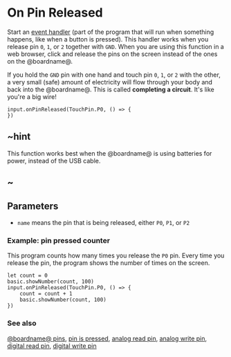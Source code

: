 # On Pin Released

Start an [event handler](/reference/event-handler) (part of the
program that will run when something happens, like when a button is
pressed).  This handler works when you release pin `0`, `1`, or `2`
together with `GND`.  When you are using this function in a web
browser, click and release the pins on the screen instead of the ones on the
@boardname@.

If you hold the `GND` pin with one hand and touch pin `0`, `1`, or `2`
with the other, a very small (safe) amount of electricity will flow
through your body and back into the @boardname@. This is called
**completing a circuit**. It's like you're a big wire!

```sig
input.onPinReleased(TouchPin.P0, () => {
})
```

## ~hint

This function works best when the @boardname@ is using batteries for power,
instead of the USB cable.

## ~

## Parameters

* ``name`` means the pin that is being released, either `P0`, `P1`, or `P2`

### Example: pin pressed counter

This program counts how many times you release the `P0` pin. 
Every time you release the pin, the program shows the number of times on the screen.

```blocks
let count = 0
basic.showNumber(count, 100)
input.onPinReleased(TouchPin.P0, () => {
    count = count + 1
    basic.showNumber(count, 100)
})
```

### See also

[@boardname@ pins](/device/pins), [pin is pressed](/reference/input/pin-is-pressed), [analog read pin](/reference/pins/analog-read-pin), [analog write pin](/reference/pins/analog-write-pin), [digital read pin](/reference/pins/digital-read-pin), [digital write pin](/reference/pins/digital-write-pin)

